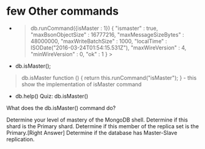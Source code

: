 # few Other commands
 - > db.runCommand({isMaster : 1})
 {
 	"ismaster" : true,
		"maxBsonObjectSize" : 16777216,
			"maxMessageSizeBytes" : 48000000,
				"maxWriteBatchSize" : 1000,
					"localTime" : ISODate("2016-03-24T01:54:15.531Z"),
						"maxWireVersion" : 4,
							"minWireVersion" : 0,
								"ok" : 1
								}
								> 


						

 - db.isMaster();
 > db.isMaster
 function () { return this.runCommand("isMaster"); }
    - this show the implementation of isMaster command
 - db.help()
 Quiz: db.isMaster()

 What does the db.isMaster() command do?

 Determine your level of mastery of the MongoDB shell.
 Determine if this shard is the Primary shard.
 Determine if this member of the replica set is the Primary.[Right Answer]
 Determine if the database has Master-Slave replication.
